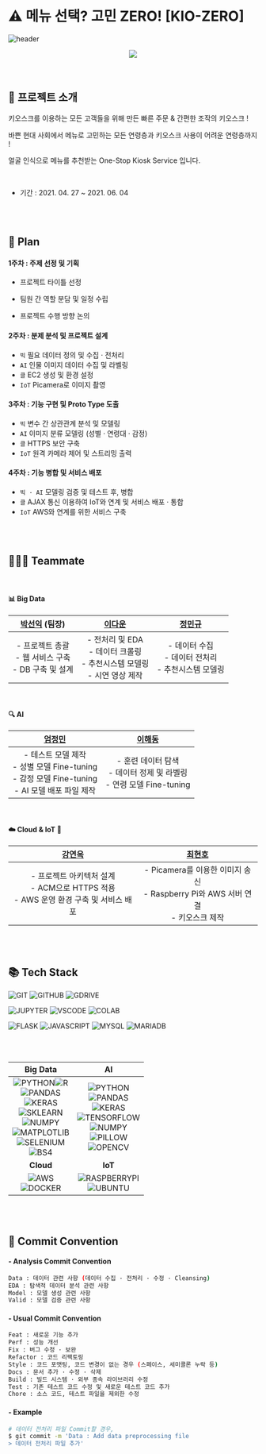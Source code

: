 # :warning: 메뉴 선택? 고민 ZERO! [KIO-ZERO]

![header](https://capsule-render.vercel.app/api?type=waving&color=FFD159&height=250&text=[KIO-ZERO]%20Project&&fontAlignY=45&desc=Multi%20Campus&Desc&descAlignY=25&descAlign=22)

<div align="center">
  <img src="https://user-images.githubusercontent.com/76501345/120985259-68bb1b00-c7b6-11eb-857c-f506df30dfb6.png">
</div>

<br>

<br>

## :pushpin: 프로젝트 소개

키오스크를 이용하는 모든 고객들을 위해 만든 빠른 주문 & 간편한 조작의 키오스크 !

바쁜 현대 사회에서 메뉴로 고민하는 모든 연령층과 키오스크 사용이 어려운 연령층까지 !

얼굴 인식으로 메뉴를 추천받는 One-Stop Kiosk Service 입니다.

<br>

- 기간 : 2021. 04. 27 ~ 2021. 06. 04

<br>

<br>

## :date: Plan





#### 1주차 : 주제 선정 및 기획

- 프로젝트 타이틀 선정

- 팀원 간 역할 분담 및 일정 수립

- 프로젝트 수행 방향 논의

#### 2주차 : 분제 분석 및 프로젝트 설계

- `빅`  필요 데이터 정의 및 수집 · 전처리
- `AI`  인물 이미지 데이터 수집 및 라벨링
- `클`  EC2 생성 및 환경 설정
- `IoT`  Picamera로 이미지 촬영

#### 3주차 : 기능 구현 및 Proto Type 도출

- `빅`  변수 간 상관관계 분석 및 모델링
- `AI`  이미지 분류 모델링 (성별 · 연령대 · 감정)
- `클`  HTTPS 보안 구축
- `IoT`  원격 카메라 제어 및 스트리밍 출력

#### 4주차 : 기능 병합 및 서비스 배포

- `빅 · AI`  모델링 검증 및 테스트 후, 병합
- `클`  AJAX 통신 이용하여 IoT와 연계 및 서비스 배포 · 통합
- `IoT`  AWS와 연계를 위한 서비스 구축

<br>

<br>

## :family_man_woman_girl: Teammate

<br>

#### :bar_chart:  ​Big Data

|      [박선익](https://github.com/parksimis) (팀장)       |            [이다운](https://github.com/leedawoon)            |          [정민규](https://github.com/topdury)           |
| :------------------------------------------------------: | :----------------------------------------------------------: | :-----------------------------------------------------: |
| - 프로젝트 총괄<br>- 웹 서비스 구축<br>- DB 구축 및 설계 | - 전처리 및 EDA<br>- 데이터 크롤링<br>- 추천시스템 모델링<br>- 시연 영상 제작 | - 데이터 수집<br>- 데이터 전처리<br>- 추천시스템 모델링 |

<br>

#### :mag: AI

|           [엄정민](https://github.com/jungmin0710)           |           [이해동](https://github.com/leegongja07)           |
| :----------------------------------------------------------: | :----------------------------------------------------------: |
| - 테스트 모델 제작<br>- 성별 모델 Fine-tuning<br>- 감정 모델 Fine-tuning<br>- AI 모델 배포 파일 제작 | - 훈련 데이터 탐색<br>- 데이터 정제 및 라벨링<br>- 연령 모델 Fine-tuning |

<br>

#### :cloud: Cloud & IoT :nut_and_bolt:

|           [강연옥](https://github.com/janine-kang)           |             [최현호](https://github.com/choihhh)             |
| :----------------------------------------------------------: | :----------------------------------------------------------: |
| - 프로젝트 아키텍처 설계<br>- ACM으로 HTTPS 적용<br>- AWS 운영 환경 구축 및 서비스 배포 | - Picamera를 이용한 이미지 송신<br>- Raspberry Pi와 AWS 서버 연결<br>- 키오스크 제작 |

<br>

<br>

## :books:  ​Tech Stack

![GIT](https://img.shields.io/badge/Git-gray?style=plastic&logo=git) ![GITHUB](https://img.shields.io/badge/GitHub-gray?style=plastic&logo=github) ![GDRIVE](https://img.shields.io/badge/Google_Drive-gray?style=plastic&logo=google-drive)

![JUPYTER](https://img.shields.io/badge/Jupyter-v1.0.0-orange?style=plastic&logo=jupyter) ![VSCODE](https://img.shields.io/badge/VSCode-v1.56.2-blue?style=plastic&logo=visual-studio-code) ![COLAB](https://img.shields.io/badge/Google_Colab-gray?style=plastic&logo=google-colab)

![FLASK](https://img.shields.io/badge/Flask-v2.0.1-lightgray?style=plastic&logo=flask) ![JAVASCRIPT](https://img.shields.io/badge/Javascript-ES6+-yellow?style=plastic&logo=javascript) ![MYSQL](https://img.shields.io/badge/MySQL-v15.1-blue?style=plastic&logo=mysql) ![MARIADB](https://img.shields.io/badge/MariaDB-v10.5.10-navy?style=plastic&logo=mariadb)

<br>

<br>

|                           Big Data                           |                              AI                              |
| :----------------------------------------------------------: | :----------------------------------------------------------: |
| ![PYTHON](https://img.shields.io/badge/Python-v3.9-blue?style=plastic&logo=python)![R](https://img.shields.io/badge/R-v4.0.4-lightgray?style=plastic&logo=r)<br>![PANDAS](https://img.shields.io/badge/Pandas-v1.2.3-blue?style=plastic&logo=pandas)<br>![KERAS](https://img.shields.io/badge/Keras-v2.4.3-red?style=plastic&logo=keras)<br>![SKLEARN](https://img.shields.io/badge/Scikit_Learn-v0.24.1-orange?style=plastic&logo=scikit-learn)<br>![NUMPY](https://img.shields.io/badge/NumPy-v1.19.5-yellow?style=plastic&logo=numpy)<br>![MATPLOTLIB](https://img.shields.io/badge/Matplotlib-v3.3.4-lightgray?style=plastic&logo=matplotlib)<br>![SELENIUM](https://img.shields.io/badge/Selenium-v3.141.0-green?style=plastic&logo=selenium)<br>![BS4](https://img.shields.io/badge/BeautifulSoup4-v4.6.0-green?style=plastic&logo=beautifulsoup) | ![PYTHON](https://img.shields.io/badge/Python-v3.9-blue?style=plastic&logo=python)<br>![PANDAS](https://img.shields.io/badge/Pandas-v1.2.3-blue?style=plastic&logo=pandas)<br>![KERAS](https://img.shields.io/badge/Keras-v2.4.3-red?style=plastic&logo=keras)<br>![TENSORFLOW](https://img.shields.io/badge/Tensorflow-v2.5.0rc1-orange?style=plastic&logo=tensorflow)<br>![NUMPY](https://img.shields.io/badge/NumPy-v1.19.5-yellow?style=plastic&logo=numpy)<br>![PILLOW](https://img.shields.io/badge/Pillow-v8.1.2-yellow?style=plastic)<br>![OPENCV](https://img.shields.io/badge/OpenCV-v4.5.2.52-green?style=plastic&logo=opencv) |
|                         <b>Cloud</b>                         |                          <b>IoT</b>                          |
| ![AWS](https://img.shields.io/badge/AWS-gray?style=plastic&logo=amazon-aws)<br>![DOCKER](https://img.shields.io/badge/Docker-v19.03.11-blue?style=plastic&logo=docker) | ![RASPBERRYPI](https://img.shields.io/badge/Raspberry_Pi-red?style=plastic&logo=raspberry-pi)<br>![UBUNTU](https://img.shields.io/badge/Ubuntu-v20.10-orange?style=plastic&logo=ubuntu) |

<br>

<br>

## :traffic_light:  Commit Convention

#### - Analysis Commit Convention

```bash
Data : 데이터 관련 사항 (데이터 수집 · 전처리 · 수정 · Cleansing)
EDA : 탐색적 데이터 분석 관련 사항
Model : 모델 생성 관련 사항
Valid : 모델 검증 관련 사항
```



#### - Usual Commit Convention

```bash
Feat : 새로운 기능 추가
Perf : 성능 개선
Fix : 버그 수정 · 보완
Refactor : 코드 리팩토링
Style : 코드 포맷팅, 코드 변경이 없는 경우 (스페이스, 세미콜론 누락 등)
Docs : 문서 추가 · 수정 · 삭제
Build : 빌드 시스템 · 외부 종속 라이브러리 수정
Test : 기존 테스트 코드 수정 및 새로운 테스트 코드 추가
Chore : 소스 코드, 테스트 파일을 제외한 수정
```



#### - Example

```bash
# 데이터 전처리 파일 Commit할 경우,
$ git commit -m 'Data : Add data preprocessing file
> 데이터 전처리 파일 추가'
```



